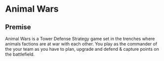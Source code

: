 # Animal Wars

## Premise

Animal Wars is a Tower Defense Strategy game set in the trenches where animals factions are at war with each other. You play as the commander of the your team as you have to plan, upgrade and defend & capture points on the battlefield.
